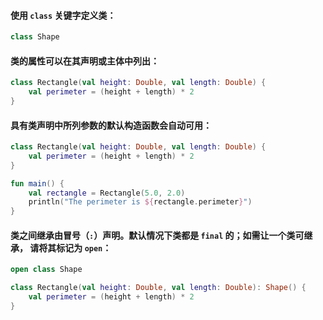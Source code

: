 #### 使用 <code>class</code> 关键字定义类：
```kotlin
class Shape
```
#### 类的属性可以在其声明或主体中列出：

```kotlin
class Rectangle(val height: Double, val length: Double) {
    val perimeter = (height + length) * 2
}
```
#### 具有类声明中所列参数的默认构造函数会自动可用：

```kotlin
class Rectangle(val height: Double, val length: Double) {
    val perimeter = (height + length) * 2
}

fun main() {
    val rectangle = Rectangle(5.0, 2.0)
    println("The perimeter is ${rectangle.perimeter}")
}
```
#### 类之间继承由冒号（<code>:</code>）声明。默认情况下类都是 <code>final</code> 的；如需让一个类可继承， 请将其标记为 <code>open</code>：

```kotlin
open class Shape

class Rectangle(val height: Double, val length: Double): Shape() {
    val perimeter = (height + length) * 2
}
```